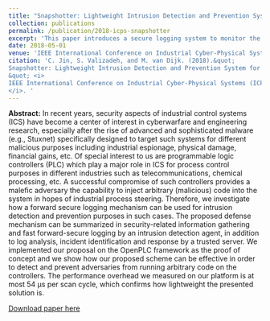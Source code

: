 ```yaml
---
title: "Snapshotter: Lightweight Intrusion Detection and Prevention System for Industrial Control Systems"
collection: publications
permalink: /publication/2018-icps-snapshotter
excerpt: 'This paper introduces a secure logging system to monitor the behaviours of Programmable Logic Controllers (PLCs) in a forward secure and sthealthy way.' 
date: 2018-05-01
venue: 'IEEE International Conference on Industrial Cyber-Physical Systems (ICPS)'
citation: 'C. Jin, S. Valizadeh, and M. van Dijk. (2018).&quot;
Snapshotter: Lightweight Intrusion Detection and Prevention System for Industrial Control Systems
&quot; <i>
IEEE International Conference on Industrial Cyber-Physical Systems (ICPS)
</i>. '
---
```


<b>Abstract:</b> In recent years, security aspects of industrial control systems (ICS) have become a center of interest in cyberwarfare and engineering research, especially after the rise of advanced and sophisticated malware (e.g., Stuxnet) specifically designed to target such systems for different malicious purposes including industrial espionage, physical damage, financial gains, etc. Of special interest to us are programmable logic controllers
(PLC) which play a major role in ICS for process control purposes in different industries such as telecommunications, chemical processing, etc. A successful compromise of such controllers provides a malefic adversary the capability to inject arbitrary (malicious) code into the system in hopes of industrial process steering. Therefore, we investigate how a forward secure logging mechanism can be used for intrusion detection and prevention purposes in such cases. The proposed defense mechanism can be summarized in security-related information gathering and fast forward-secure logging by an intrusion detection agent, in addition to log analysis, incident identification and response by a trusted server. We implemented our proposal on the OpenPLC framework as the proof of concept and we show how our proposed scheme can be effective in order to detect and prevent adversaries from running arbitrary code on the controllers. The performance overhead we measured on our platform is at most 54 μs per scan cycle, which confirms how lightweight the presented solution is.

[Download paper here](https://ieeexplore.ieee.org/document/8390813)
